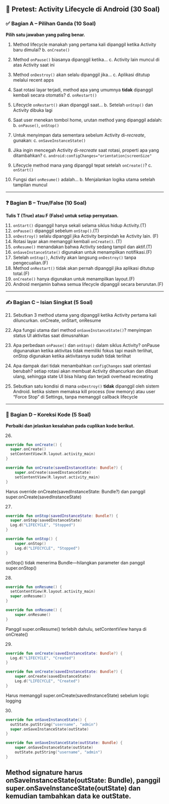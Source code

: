## 📄 **Pretest: Activity Lifecycle di Android (30 Soal)**

### ✅ **Bagian A – Pilihan Ganda (10 Soal)**

**Pilih satu jawaban yang paling benar.**

1. Method lifecycle manakah yang pertama kali dipanggil ketika Activity baru dimulai?
   b. `onCreate()`

2. Method `onPause()` biasanya dipanggil ketika...
   c. Activity lain muncul di atas Activity saat ini

3. Method `onDestroy()` akan selalu dipanggil jika...
   c. Aplikasi ditutup melalui recent apps

4. Saat rotasi layar terjadi, method apa yang umumnya **tidak** dipanggil kembali secara otomatis?
   d. `onRestart()`

5. Lifecycle `onRestart()` akan dipanggil saat...
   b. Setelah `onStop()` dan Activity dibuka lagi

6. Saat user menekan tombol home, urutan method yang dipanggil adalah:
   b. `onPause()`, `onStop()`

7. Untuk menyimpan data sementara sebelum Activity di-_recreate_, gunakan:
   c. `onSaveInstanceState()`

8. Jika ingin mencegah Activity di-_recreate_ saat rotasi, properti apa yang ditambahkan?
   c. `android:configChanges="orientation|screenSize"`

9. Lifecycle method mana yang dipanggil tepat setelah `onCreate()`?
   c. `onStart()`

10. Fungsi dari `onResume()` adalah...
   b. Menjalankan logika utama setelah tampilan muncul


---

### ❓ **Bagian B – True/False (10 Soal)**

**Tulis T (True) atau F (False) untuk setiap pernyataan.**

11. `onStart()` dipanggil hanya sekali selama siklus hidup Activity.(T)
12. `onPause()` dipanggil sebelum `onStop()`.(T)
13. `onDestroy()` selalu dipanggil jika Activity berpindah ke Activity lain. (F)
14. Rotasi layar akan memanggil kembali `onCreate()`. (T)
15. `onResume()` menandakan bahwa Activity sedang tampil dan aktif.(T)
16. `onSaveInstanceState()` digunakan untuk menampilkan notifikasi.(F)
17. Setelah `onStop()`, Activity akan langsung `onDestroy()` tanpa pengecualian.(F)
18. Method `onRestart()` tidak akan pernah dipanggil jika aplikasi ditutup total.(F)
19. `onCreate()` hanya digunakan untuk menampilkan layout.(F)
20. Android menjamin bahwa semua lifecycle dipanggil secara berurutan.(F)

---

### ✍️ **Bagian C – Isian Singkat (5 Soal)**

21. Sebutkan 3 method utama yang dipanggil ketika Activity pertama kali diluncurkan.
onCreate, onStart, onResume

22. Apa fungsi utama dari method `onSaveInstanceState()`?
menyimpan status UI aktivitas saat dimusnahkan

23. Apa perbedaan `onPause()` dan `onStop()` dalam siklus Activity?
onPause digunanakan ketika aktivitas tidak memiliki fokus tapi masih terlihat, onStop digunakan ketika aktivitasnya sudah tidak terlihat

24. Apa dampak dari tidak menambahkan `configChanges` saat orientasi berubah?
setiap rotasi akan membuat Activity dihancurkan dan dibuat ulang, sehingga state UI bisa hilang dan terjadi overhead recreating

25. Sebutkan satu kondisi di mana `onDestroy()` **tidak** dipanggil oleh sistem Android.
ketika sistem memaksa kill process (low memory) atau user “Force Stop” di Settings, tanpa memanggil callback lifecycle


---

### 🔧 **Bagian D – Koreksi Kode (5 Soal)**

**Perbaiki dan jelaskan kesalahan pada cuplikan kode berikut.**

26.

```kotlin
override fun onCreate() {
  super.onCreate()
  setContentView(R.layout.activity_main)
}
```
```kotlin
override fun onCreate(savedInstanceState: Bundle?) {
    super.onCreate(savedInstanceState)
    setContentView(R.layout.activity_main)
}
```
Harus override onCreate(savedInstanceState: Bundle?) dan panggil super.onCreate(savedInstanceState)

27.

```kotlin
override fun onStop(savedInstanceState: Bundle?) {
  super.onStop(savedInstanceState)
  Log.d("LIFECYCLE", "Stopped")
}
```

```kotlin
override fun onStop() {
    super.onStop()
    Log.d("LIFECYCLE", "Stopped")
}
```
onStop() tidak menerima Bundle—hilangkan parameter dan panggil super.onStop()

28.

```kotlin
override fun onResume() {
  setContentView(R.layout.activity_main)
  super.onResume()
}
```
```kotlin
override fun onResume() {
    super.onResume()
}
```
Panggil super.onResume() terlebih dahulu, setContentView hanya di onCreate()

29.

```kotlin
override fun onCreate(savedInstanceState: Bundle?) {
  Log.d("LIFECYCLE", "Created")
}
```
```kotlin
override fun onCreate(savedInstanceState: Bundle?) {
    super.onCreate(savedInstanceState)
    Log.d("LIFECYCLE", "Created")
}
```
Harus memanggil super.onCreate(savedInstanceState) sebelum logic logging

30.

```kotlin
override fun onSaveInstanceState() {
  outState.putString("username", "admin")
  super.onSaveInstanceState(outState)
}
```
```kotlin
override fun onSaveInstanceState(outState: Bundle) {
    super.onSaveInstanceState(outState)
    outState.putString("username", "admin")
}

```
Method signature harus onSaveInstanceState(outState: Bundle), panggil super.onSaveInstanceState(outState) dan kemudian tambahkan data ke outState.
---
